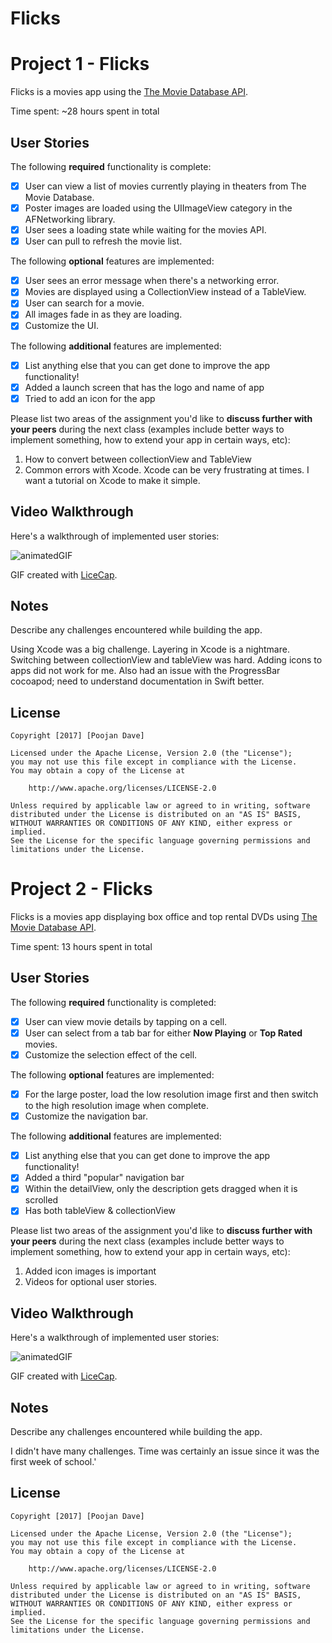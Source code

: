 # Flicks

# Project 1 - Flicks

Flicks is a movies app using the [The Movie Database API](http://docs.themoviedb.apiary.io/#).

Time spent: ~28 hours spent in total

## User Stories

The following **required** functionality is complete:

- [x] User can view a list of movies currently playing in theaters from The Movie Database.
- [x] Poster images are loaded using the UIImageView category in the AFNetworking library.
- [x] User sees a loading state while waiting for the movies API.
- [x] User can pull to refresh the movie list.

The following **optional** features are implemented:

- [x] User sees an error message when there's a networking error.
- [x] Movies are displayed using a CollectionView instead of a TableView.
- [x] User can search for a movie.
- [x] All images fade in as they are loading.
- [x] Customize the UI.

The following **additional** features are implemented:

- [x] List anything else that you can get done to improve the app functionality!
- [x] Added a launch screen that has the logo and name of app
- [x] Tried to add an icon for the app

Please list two areas of the assignment you'd like to **discuss further with your peers** during the next class (examples include better ways to implement something, how to extend your app in certain ways, etc):

1. How to convert between collectionView and TableView
2. Common errors with Xcode. Xcode can be very frustrating at times. I want a tutorial on Xcode to make it simple.

## Video Walkthrough 

Here's a walkthrough of implemented user stories:

![animatedGIF](FlicksGIF.gif)

GIF created with [LiceCap](http://www.cockos.com/licecap/).

## Notes

Describe any challenges encountered while building the app.

Using Xcode was a big challenge. Layering in Xcode is a nightmare. 
Switching between collectionView and tableView was hard. 
Adding icons to apps did not work for me.
Also had an issue with the ProgressBar cocoapod; need to understand documentation in Swift better.

## License

    Copyright [2017] [Poojan Dave]

    Licensed under the Apache License, Version 2.0 (the "License");
    you may not use this file except in compliance with the License.
    You may obtain a copy of the License at

        http://www.apache.org/licenses/LICENSE-2.0

    Unless required by applicable law or agreed to in writing, software
    distributed under the License is distributed on an "AS IS" BASIS,
    WITHOUT WARRANTIES OR CONDITIONS OF ANY KIND, either express or implied.
    See the License for the specific language governing permissions and
    limitations under the License.
    
    
    
    
# Project 2 - Flicks

Flicks is a movies app displaying box office and top rental DVDs using [The Movie Database API](http://docs.themoviedb.apiary.io/#).

Time spent: 13 hours spent in total

## User Stories

The following **required** functionality is completed:

- [x] User can view movie details by tapping on a cell.
- [x] User can select from a tab bar for either **Now Playing** or **Top Rated** movies.
- [x] Customize the selection effect of the cell.

The following **optional** features are implemented:

- [X] For the large poster, load the low resolution image first and then switch to the high resolution image when complete.
- [X] Customize the navigation bar.

The following **additional** features are implemented:

- [X] List anything else that you can get done to improve the app functionality!
- [X] Added a third "popular" navigation bar
- [X] Within the detailView, only the description gets dragged when it is scrolled
- [X] Has both tableView & collectionView

Please list two areas of the assignment you'd like to **discuss further with your peers** during the next class (examples include better ways to implement something, how to extend your app in certain ways, etc):

1. Added icon images is important
2. Videos for optional user stories.

## Video Walkthrough 

Here's a walkthrough of implemented user stories:

![animatedGIF](FlicksGIF2.gif)

GIF created with [LiceCap](http://www.cockos.com/licecap/).

## Notes

Describe any challenges encountered while building the app.

I didn't have many challenges. Time was certainly an issue since it was the first week of school.'

## License

    Copyright [2017] [Poojan Dave]

    Licensed under the Apache License, Version 2.0 (the "License");
    you may not use this file except in compliance with the License.
    You may obtain a copy of the License at

        http://www.apache.org/licenses/LICENSE-2.0

    Unless required by applicable law or agreed to in writing, software
    distributed under the License is distributed on an "AS IS" BASIS,
    WITHOUT WARRANTIES OR CONDITIONS OF ANY KIND, either express or implied.
    See the License for the specific language governing permissions and
    limitations under the License.
